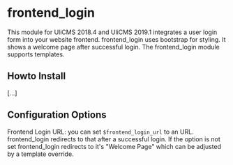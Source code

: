 # frontend_login

This module for UliCMS 2018.4 and UliCMS 2019.1 
integrates a user login form into your website frontend.
frontend_login uses bootstrap for styling.
It shows a welcome page after successful login.
The frontend_login module supports templates.

## Howto Install

[...]

## Configuration Options

Frontend Login URL: you can set `$frontend_login_url` to an URL.
frontend_login redirects to that after a successful login.
If the option is not set frontend_login redirects to it's "Welcome Page" which can be adjusted by a template override.